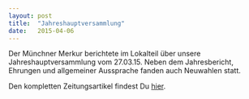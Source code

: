 ```yaml
---
layout: post
title:  "Jahreshauptversammlung"
date:   2015-04-06
---
```


Der Münchner Merkur berichtete im Lokalteil über unsere Jahreshauptversammlung vom 27.03.15. Neben dem Jahresbericht, Ehrungen und allgemeiner Aussprache fanden auch Neuwahlen statt.

Den kompletten Zeitungsartikel findest Du [hier][merkur].

[merkur]: http://www.merkur.de/lokales/dachau/landkreis/feuerwehr-eisolzried-einen-neuen-kommandanten-4880991.html

